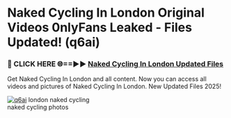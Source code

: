# Naked Cycling In London Original Videos 0nlyFans Leaked - Files Updated! (q6ai)

<h3>🔴 CLICK HERE 🌐==►► <a href="https://tinyurl.com/yckcrads" rel="nofollow">Naked Cycling In London Updated Files</a></h3>

Get Naked Cycling In London and all content. Now you can access all videos and pictures of Naked Cycling In London. New Updated Files 2025!

[![q6ai](https://i.imgur.com/hpKpOFt.gif)](https://tinyurl.com/yckcrads)
london naked cycling<br>
naked cycling photos